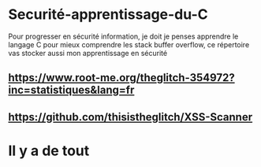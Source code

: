 # Securité-apprentissage-du-C
Pour progresser en sécurité information, je doit je penses apprendre le langage C pour mieux comprendre les stack buffer overflow, ce répertoire vas stocker aussi mon apprentissage en sécurité
## https://www.root-me.org/theglitch-354972?inc=statistiques&lang=fr
## https://github.com/thisistheglitch/XSS-Scanner
# Il y a de tout

